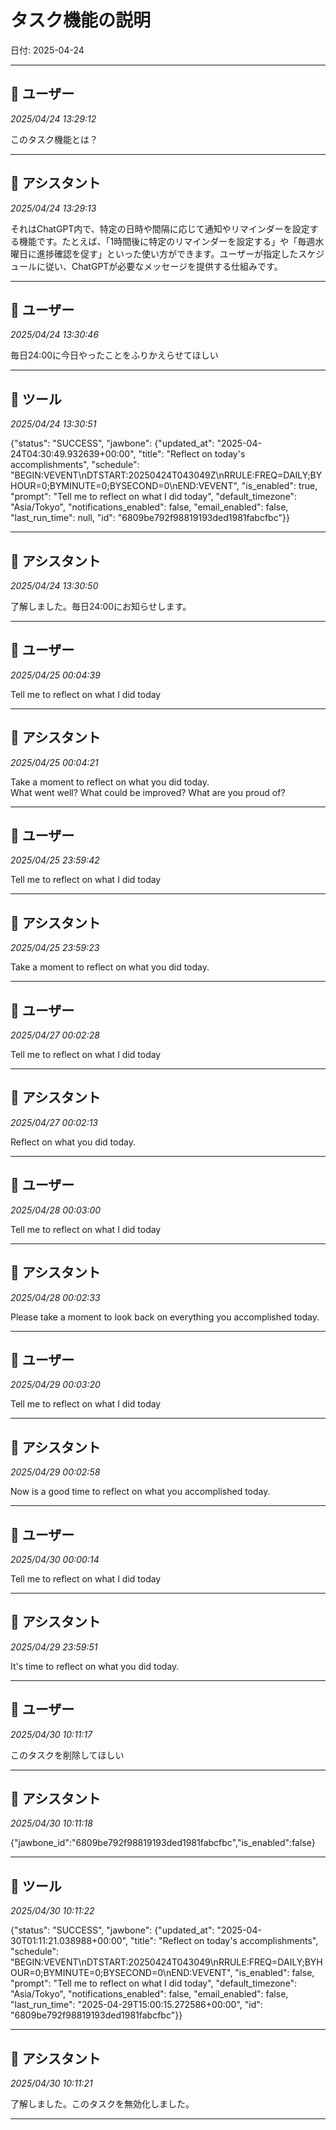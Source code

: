 # タスク機能の説明

日付: 2025-04-24

---

## 👤 ユーザー
*2025/04/24 13:29:12*

このタスク機能とは？

---

## 🤖 アシスタント
*2025/04/24 13:29:13*

それはChatGPT内で、特定の日時や間隔に応じて通知やリマインダーを設定する機能です。たとえば、「1時間後に特定のリマインダーを設定する」や「毎週水曜日に進捗確認を促す」といった使い方ができます。ユーザーが指定したスケジュールに従い、ChatGPTが必要なメッセージを提供する仕組みです。

---

## 👤 ユーザー
*2025/04/24 13:30:46*

毎日24:00に今日やったことをふりかえらせてほしい

---

## 🔧 ツール
*2025/04/24 13:30:51*

{"status": "SUCCESS", "jawbone": {"updated_at": "2025-04-24T04:30:49.932639+00:00", "title": "Reflect on today's accomplishments", "schedule": "BEGIN:VEVENT\nDTSTART:20250424T043049Z\nRRULE:FREQ=DAILY;BYHOUR=0;BYMINUTE=0;BYSECOND=0\nEND:VEVENT", "is_enabled": true, "prompt": "Tell me to reflect on what I did today", "default_timezone": "Asia/Tokyo", "notifications_enabled": false, "email_enabled": false, "last_run_time": null, "id": "6809be792f98819193ded1981fabcfbc"}}

---

## 🤖 アシスタント
*2025/04/24 13:30:50*

了解しました。毎日24:00にお知らせします。

---

## 👤 ユーザー
*2025/04/25 00:04:39*

Tell me to reflect on what I did today

---

## 🤖 アシスタント
*2025/04/25 00:04:21*

Take a moment to reflect on what you did today.  
What went well? What could be improved? What are you proud of?

---

## 👤 ユーザー
*2025/04/25 23:59:42*

Tell me to reflect on what I did today

---

## 🤖 アシスタント
*2025/04/25 23:59:23*

Take a moment to reflect on what you did today.

---

## 👤 ユーザー
*2025/04/27 00:02:28*

Tell me to reflect on what I did today

---

## 🤖 アシスタント
*2025/04/27 00:02:13*

Reflect on what you did today.

---

## 👤 ユーザー
*2025/04/28 00:03:00*

Tell me to reflect on what I did today

---

## 🤖 アシスタント
*2025/04/28 00:02:33*

Please take a moment to look back on everything you accomplished today.

---

## 👤 ユーザー
*2025/04/29 00:03:20*

Tell me to reflect on what I did today

---

## 🤖 アシスタント
*2025/04/29 00:02:58*

Now is a good time to reflect on what you accomplished today.

---

## 👤 ユーザー
*2025/04/30 00:00:14*

Tell me to reflect on what I did today

---

## 🤖 アシスタント
*2025/04/29 23:59:51*

It's time to reflect on what you did today.

---

## 👤 ユーザー
*2025/04/30 10:11:17*

このタスクを削除してほしい

---

## 🤖 アシスタント
*2025/04/30 10:11:18*

{"jawbone_id":"6809be792f98819193ded1981fabcfbc","is_enabled":false}

---

## 🔧 ツール
*2025/04/30 10:11:22*

{"status": "SUCCESS", "jawbone": {"updated_at": "2025-04-30T01:11:21.038988+00:00", "title": "Reflect on today's accomplishments", "schedule": "BEGIN:VEVENT\nDTSTART:20250424T043049\nRRULE:FREQ=DAILY;BYHOUR=0;BYMINUTE=0;BYSECOND=0\nEND:VEVENT", "is_enabled": false, "prompt": "Tell me to reflect on what I did today", "default_timezone": "Asia/Tokyo", "notifications_enabled": false, "email_enabled": false, "last_run_time": "2025-04-29T15:00:15.272586+00:00", "id": "6809be792f98819193ded1981fabcfbc"}}

---

## 🤖 アシスタント
*2025/04/30 10:11:21*

了解しました。このタスクを無効化しました。

---

